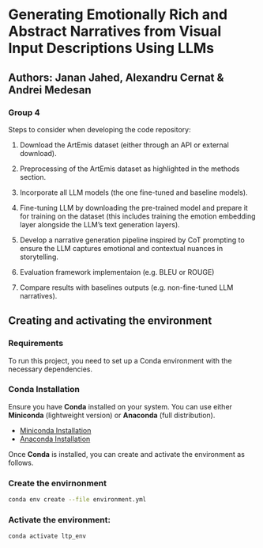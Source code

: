 # Generating Emotionally Rich and Abstract Narratives from Visual Input Descriptions Using LLMs

## Authors: Janan Jahed, Alexandru Cernat & Andrei Medesan

### Group 4

Steps to consider when developing the code repository:

1. Download the ArtEmis dataset (either through an API or external download).

2. Preprocessing of the ArtEmis dataset as highlighted in the methods section.

3. Incorporate all LLM models (the one fine-tuned and baseline models).

3. Fine-tuning LLM by downloading the pre-trained model and prepare it for training on the dataset (this includes training the emotion embedding layer alongside the LLM’s text generation layers).

4. Develop a narrative generation pipeline inspired by CoT prompting to ensure the LLM captures emotional and contextual nuances in storytelling.

5. Evaluation framework implementaion (e.g. BLEU or ROUGE)

6. Compare results with baselines outputs (e.g. non-fine-tuned LLM narratives).


## Creating and activating the environment

### Requirements

To run this project, you need to set up a Conda environment with the necessary dependencies.

### Conda Installation

Ensure you have **Conda** installed on your system. You can use either **Miniconda** (lightweight version) or **Anaconda** (full distribution). 

- [Miniconda Installation](https://docs.conda.io/en/latest/miniconda.html)
- [Anaconda Installation](https://www.anaconda.com/products/distribution)

Once **Conda** is installed, you can create and activate the environment as follows.

### Create the envirnonment
``` bash
conda env create --file environment.yml
```

### Activate the environment:
``` bash
conda activate ltp_env
```
